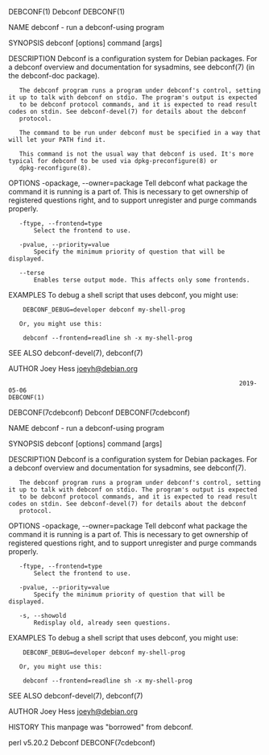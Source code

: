 DEBCONF(1)                                                            Debconf                                                           DEBCONF(1)

NAME
       debconf - run a debconf-using program

SYNOPSIS
        debconf [options] command [args]

DESCRIPTION
       Debconf is a configuration system for Debian packages. For a debconf overview and documentation for sysadmins, see debconf(7) (in the
       debconf-doc package).

       The debconf program runs a program under debconf's control, setting it up to talk with debconf on stdio. The program's output is expected
       to be debconf protocol commands, and it is expected to read result codes on stdin. See debconf-devel(7) for details about the debconf
       protocol.

       The command to be run under debconf must be specified in a way that will let your PATH find it.

       This command is not the usual way that debconf is used. It's more typical for debconf to be used via dpkg-preconfigure(8) or
       dpkg-reconfigure(8).

OPTIONS
       -opackage, --owner=package
           Tell debconf what package the command it is running is a part of. This is necessary to get ownership of registered questions right, and
           to support unregister and purge commands properly.

       -ftype, --frontend=type
           Select the frontend to use.

       -pvalue, --priority=value
           Specify the minimum priority of question that will be displayed.

       --terse
           Enables terse output mode. This affects only some frontends.

EXAMPLES
       To debug a shell script that uses debconf, you might use:

        DEBCONF_DEBUG=developer debconf my-shell-prog

       Or, you might use this:

        debconf --frontend=readline sh -x my-shell-prog

SEE ALSO
       debconf-devel(7), debconf(7)

AUTHOR
       Joey Hess <joeyh@debian.org>

                                                                    2019-05-06                                                          DEBCONF(1)
DEBCONF(7cdebconf)                                                    Debconf                                                   DEBCONF(7cdebconf)

NAME
       debconf - run a debconf-using program

SYNOPSIS
        debconf [options] command [args]

DESCRIPTION
       Debconf is a configuration system for Debian packages. For a debconf overview and documentation for sysadmins, see debconf(7).

       The debconf program runs a program under debconf's control, setting it up to talk with debconf on stdio. The program's output is expected
       to be debconf protocol commands, and it is expected to read result codes on stdin. See debconf-devel(7) for details about the debconf
       protocol.

OPTIONS
       -opackage, --owner=package
           Tell debconf what package the command it is running is a part of. This is necessary to get ownership of registered questions right, and
           to support unregister and purge commands properly.

       -ftype, --frontend=type
           Select the frontend to use.

       -pvalue, --priority=value
           Specify the minimum priority of question that will be displayed.

       -s, --showold
           Redisplay old, already seen questions.

EXAMPLES
       To debug a shell script that uses debconf, you might use:

        DEBCONF_DEBUG=developer debconf my-shell-prog

       Or, you might use this:

        debconf --frontend=readline sh -x my-shell-prog

SEE ALSO
       debconf-devel(7), debconf(7)

AUTHOR
       Joey Hess <joeyh@debian.org>

HISTORY
       This manpage was "borrowed" from debconf.

perl v5.20.2                                                          Debconf                                                   DEBCONF(7cdebconf)
